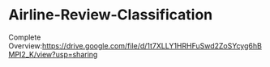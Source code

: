 # Airline-Review-Classification
Complete Overview:https://drive.google.com/file/d/1t7XLLY1HRHFuSwd2ZoSYcyg6hBMPI2_K/view?usp=sharing
